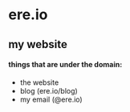# ere.io

## my website

#### things that are under the domain:
- the website
- blog (ere.io/blog)
- my email (@ere.io)